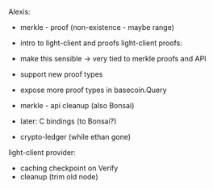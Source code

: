 Alexis:

* merkle - proof (non-existence - maybe range)
* intro to light-client and proofs
light-client proofs:
* make this sensible -> very tied to merkle proofs and API
* support new proof types

* expose more proof types in basecoin.Query


* merkle - api cleanup (also Bonsai)
* later: C bindings (to Bonsai?)


* crypto-ledger (while ethan gone)

light-client provider:
* caching checkpoint on Verify
* cleanup (trim old node)

